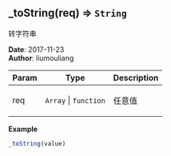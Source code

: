 ## \_toString(req) ⇒ <code>String</code>
<p>转字符串</p>

**Date**: 2017-11-23  
**Author**: liumouliang  

| Param | Type | Description |
| --- | --- | --- |
| req | <code>Array</code> \| <code>function</code> | <p>任意值</p> |

**Example**  
```javascript
_toString(value)
```
